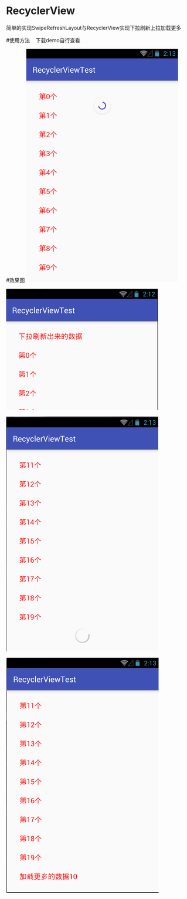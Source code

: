 # RecyclerView
简单的实现SwipeRefreshLayout与RecyclerView实现下拉刷新上拉加载更多


#使用方法    下载demo自行查看


#效果图
![image](https://github.com/shouxinxiao/RecyclerView/blob/master/raw/1.png)

![image](https://github.com/shouxinxiao/RecyclerView/blob/master/raw/2.png)

![image](https://github.com/shouxinxiao/RecyclerView/blob/master/raw/3.png)

![image](https://github.com/shouxinxiao/RecyclerView/blob/master/raw/4.png)
